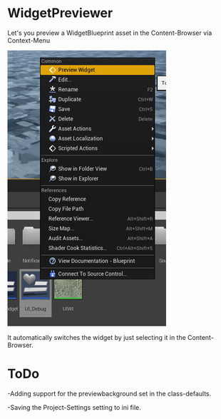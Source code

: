 
# WidgetPreviewer

Let's you preview a WidgetBlueprint asset in the Content-Browser via Context-Menu

![LuaMachine Logo](ContextMenuImg.png?raw=true "LuaMachine Logo")

It automatically switches the widget by just selecting it in the Content-Browser.

# ToDo

-Adding support for the previewbackground set in the class-defaults.

-Saving the Project-Settings setting to ini file.
